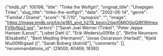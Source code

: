 {"tmdb_id": 100198, "title": "Tinke the Wolfgirl", "original_title": "Ulvepigen Tinke", "slug_title": "tinke-the-wolfgirl", "date": "2002-06-14", "genre": "Familial / Drame", "score": "6.7/10", "synopsis": "", "image": "https://image.tmdb.org/t/p/w185_and_h278_bestv2/ppf0MjOGpQi8t19HnpvFVNyfbq2.jpg", "actors": ["Sarah Juel Werner (Tinke)", "Peter Jeppe Hansen (Larus)", "Lisbet Dahl ()", "Erik Weders\u00f8e ()", "Birthe Neumann (Elisabeth)", "Bent Mejding (Hermann)", "Jonas Oscarsson (Hartad)", "Kjeld N\u00f8rgaad ()", "Sarah Boberg (Astrid)"], "comments": [], "recommandations_id": [29000, 60469, 1838]}